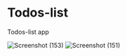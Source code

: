 # Todos-list
Todos-list app 


![Screenshot (153)](https://github.com/paraspasbola/Todos-list/assets/69096712/41b34899-5bd8-47ff-ad1d-a3055c7a7896)
![Screenshot (151)](https://github.com/paraspasbola/Todos-list/assets/69096712/dd9f98e8-68af-4252-9551-eec6816b198c)
